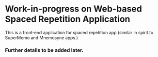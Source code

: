 # Work-in-progress on Web-based Spaced Repetition Application
This is a front-end application for spaced repetition app (similar in spirit to SuperMemo and Mnemosyne apps.)
### Further details to be added later.
